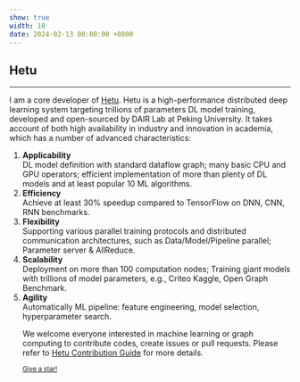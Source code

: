 ```yaml
---
show: true
width: 10
date: 2024-02-13 00:00:00 +0800
---
```


<div class="p-4">
    <h2>Hetu</h2>
    <hr />
    <p>
        I am a core developer of <a href="https://github.com/PKU-DAIR/Hetu" target="_blank">Hetu</a>.
        Hetu is a high-performance distributed deep learning system targeting trillions of parameters DL model training, developed and open-sourced by DAIR Lab at Peking University. 
        It takes account of both high availability in industry and innovation in academia, which has a number of advanced characteristics:
    </p>
    <p>
        <ol>
            <li>
                <strong>Applicability</strong><br/>
                DL model definition with standard dataflow graph; many basic CPU and GPU operators; efficient implementation of more than plenty of DL models and at least popular 10 ML algorithms.
            </li>
            <li>
                <strong>Efficiency</strong><br/> 
                Achieve at least 30% speedup compared to TensorFlow on DNN, CNN, RNN benchmarks.
            </li>
            <li>
                <strong>Flexibility</strong><br/>
                Supporting various parallel training protocols and distributed communication architectures, such as Data/Model/Pipeline parallel; Parameter server & AllReduce.
            </li>
            <li>
                <strong>Scalability</strong><br/>
                Deployment on more than 100 computation nodes; Training giant models with trillions of model parameters, e.g., Criteo Kaggle, Open Graph Benchmark.
            </li>
            <li>
                <strong>Agility</strong><br/>
                Automatically ML pipeline: feature engineering, model selection, hyperparameter search.
            </li>        
    </p>
    <p>
        We welcome everyone interested in machine learning or graph computing to contribute codes, create issues or pull requests. Please refer to <a href="https://github.com/PKU-DAIR/Hetu/blob/main/CONTRIBUTING.md" target="_blank">Hetu Contribution Guide</a> for more details.
    </p>
    <!-- <img data-src="https://api.star-history.com/svg?repos=PKU-DAIR/Hetu&type=Date" class="lazy w-100 rounded-top" src="{{ '/assets/images/empty_300x200.png' | relative_url }}"> -->
    <p class="card-text"><small><a href="https://github.com/PKU-DAIR/Hetu" target="_blank">Give a star!</a></small></p>
</div>
